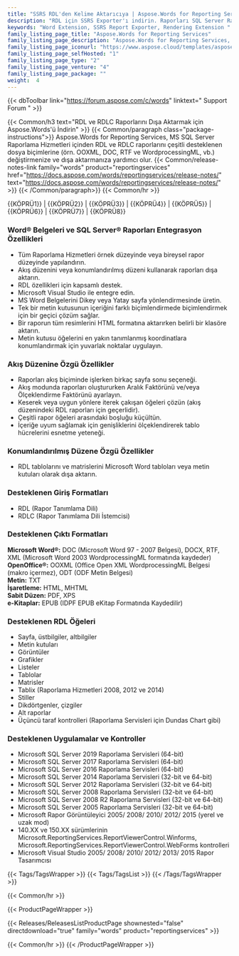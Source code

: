 ```yaml
---
title: "SSRS RDL'den Kelime Aktarıcıya | Aspose.Words for Reporting Services"
description: "RDL için SSRS Exporter'ı indirin. Raporları SQL Server Raporlama Servislerinden Word Formatlarına (DOC DOCX PDF RTF HTML MHTML ODT TXT XPS ve WordprocessingML) aktarın."
keywords: "Word Extension, SSRS Report Exporter, Rendering Extension "
family_listing_page_title: "Aspose.Words for Reporting Services"
family_listing_page_description: "Aspose.Words for Reporting Services, yazılım geliştiricilerin RDL ve RDLC raporlarını DOC, DOCX, PDF, RTF, HTML, MHTML, ODT, TXT, XPS ve WordprocessingML belgeleri olarak Microsoft SQL Server Raporlama Servisleri içinden dışa aktarmalarını amaçlayan bir işleme uzantısıdır."
family_listing_page_iconurl: "https://www.aspose.cloud/templates/aspose/App_Themes/V3/images/words/272x272/aspose_words-for-reporting-services.png"
family_listing_page_selfHosted: "1"
family_listing_page_type: "2"
family_listing_page_venture: "4"
family_listing_page_package: ""
weight:  4
---
```


{{< dbToolbar link="https://forum.aspose.com/c/words" linktext=" Support Forum " >}}

{{< Common/h3 text="RDL ve RDLC Raporlarını Dışa Aktarmak için Aspose.Words'ü İndirin"  >}}
{{< Common/paragraph class="package-instructions">}}
Aspose.Words for Reporting Services, MS SQL Server Raporlama Hizmetleri içinden RDL ve RDLC raporlarını çeşitli desteklenen dosya biçimlerine (örn. OOXML, DOC, RTF ve WordprocessingML, vb.) değiştirmenize ve dışa aktarmanıza yardımcı olur.
{{< Common/release-notes-link family="words" product="reportingservices" href="https://docs.aspose.com/words/reportingservices/release-notes/" text="https://docs.aspose.com/words/reportingservices/release-notes/"  >}}
{{< /Common/paragraph>}}
{{< Common/hr >}}

{{KÖPRÜ1}} | {{KÖPRÜ2}} | {{KÖPRÜ3}} | {{KÖPRÜ4}} | {{KÖPRÜ5}} | {{KÖPRÜ6}} | {{KÖPRÜ7}} | {{KÖPRÜ8}}

### Word® Belgeleri ve SQL Server® Raporları Entegrasyon Özellikleri

- Tüm Raporlama Hizmetleri örnek düzeyinde veya bireysel rapor düzeyinde yapılandırın.
- Akış düzenini veya konumlandırılmış düzeni kullanarak raporları dışa aktarın.
- RDL özellikleri için kapsamlı destek.
- Microsoft Visual Studio ile entegre edin.
- MS Word Belgelerini Dikey veya Yatay sayfa yönlendirmesinde üretin.
- Tek bir metin kutusunun içeriğini farklı biçimlendirmede biçimlendirmek için bir geçici çözüm sağlar.
- Bir raporun tüm resimlerini HTML formatına aktarırken belirli bir klasöre aktarın.
- Metin kutusu öğelerini en yakın tanımlanmış koordinatlara konumlandırmak için yuvarlak noktalar uygulayın.

### Akış Düzenine Özgü Özellikler

- Raporları akış biçiminde işlerken birkaç sayfa sonu seçeneği.
- Akış modunda raporları oluştururken Aralık Faktörünü ve/veya Ölçeklendirme Faktörünü ayarlayın.
- Keserek veya uygun yönlere iterek çakışan öğeleri çözün (akış düzenindeki RDL raporları için geçerlidir).
- Çeşitli rapor öğeleri arasındaki boşluğu küçültün.
- İçeriğe uyum sağlamak için genişliklerini ölçeklendirerek tablo hücrelerini esnetme yeteneği.

### Konumlandırılmış Düzene Özgü Özellikler

- RDL tablolarını ve matrislerini Microsoft Word tabloları veya metin kutuları olarak dışa aktarın.

### Desteklenen Giriş Formatları

- RDL (Rapor Tanımlama Dili)
- RDLC (Rapor Tanımlama Dili İstemcisi)

### Desteklenen Çıktı Formatları

**Microsoft Word®:** DOC (Microsoft Word 97 - 2007 Belgesi), DOCX, RTF, XML (Microsoft Word 2003 WordprocessingML formatında kaydeder)\
**OpenOffice®:** OOXML (Office Open XML WordprocessingML Belgesi (makro içermez), ODT (ODF Metin Belgesi)\
**Metin:** TXT\
**İşaretleme:** HTML, MHTML\
**Sabit Düzen:** PDF, XPS\
**e-Kitaplar:** EPUB (IDPF EPUB eKitap Formatında Kaydedilir)

### Desteklenen RDL Öğeleri

- Sayfa, üstbilgiler, altbilgiler
- Metin kutuları
- Görüntüler
- Grafikler
- Listeler
- Tablolar
- Matrisler
- Tablix (Raporlama Hizmetleri 2008, 2012 ve 2014)
- Stiller
- Dikdörtgenler, çizgiler
- Alt raporlar
- Üçüncü taraf kontrolleri (Raporlama Servisleri için Dundas Chart gibi)

### Desteklenen Uygulamalar ve Kontroller

- Microsoft SQL Server 2019 Raporlama Servisleri (64-bit)
- Microsoft SQL Server 2017 Raporlama Servisleri (64-bit)
- Microsoft SQL Server 2016 Raporlama Servisleri (64-bit)
- Microsoft SQL Server 2014 Raporlama Servisleri (32-bit ve 64-bit)
- Microsoft SQL Server 2012 Raporlama Servisleri (32-bit ve 64-bit)
- Microsoft SQL Server 2008 Raporlama Servisleri (32-bit ve 64-bit)
- Microsoft SQL Server 2008 R2 Raporlama Servisleri (32-bit ve 64-bit)
- Microsoft SQL Server 2005 Raporlama Servisleri (32-bit ve 64-bit)
- Microsoft Rapor Görüntüleyici 2005/ 2008/ 2010/ 2012/ 2015 (yerel ve uzak mod)
- 140.XX ve 150.XX sürümlerinin Microsoft.ReportingServices.ReportViewerControl.Winforms, Microsoft.ReportingServices.ReportViewerControl.WebForms kontrolleri
- Microsoft Visual Studio 2005/ 2008/ 2010/ 2012/ 2013/ 2015 Rapor Tasarımcısı

{{< Tags/TagsWrapper >}}
{{< Tags/TagsList >}}
{{< /Tags/TagsWrapper >}}

{{< Common/hr >}}

{{< ProductPageWrapper >}}

<!-- ReleasesListProductPage-->

{{< Releases/ReleasesListProductPage shownested="false"  directdownload="true" family="words" product="reportingservices" >}}

<!-- /ReleasesListProductPage-->

{{< Common/hr >}}
{{< /ProductPageWrapper >}}

